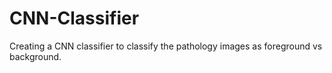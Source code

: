 # CNN-Classifier
Creating a CNN classifier to classify the pathology images as foreground vs background.
